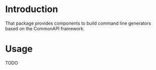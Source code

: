 # Introduction
That package provides components to build command line generators based on the CommonAPI framework.

# Usage
TODO
